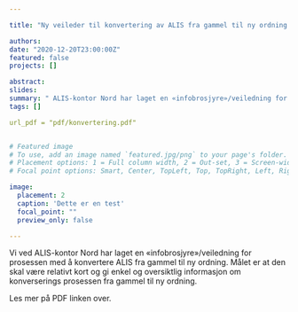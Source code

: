 ```yaml
---

title: "Ny veileder til konvertering av ALIS fra gammel til ny ordning."

authors: 
date: "2020-12-20T23:00:00Z"
featured: false
projects: []

abstract: 
slides:
summary: " ALIS-kontor Nord har laget en «infobrosjyre»/veiledning for prosessen med å konvertere ALIS fra gammel til ny ordning."
tags: []

url_pdf = "pdf/konvertering.pdf"


# Featured image
# To use, add an image named `featured.jpg/png` to your page's folder.
# Placement options: 1 = Full column width, 2 = Out-set, 3 = Screen-width
# Focal point options: Smart, Center, TopLeft, Top, TopRight, Left, Right, BottomLeft, Bottom, BottomRight

image:
  placement: 2
  caption: 'Dette er en test'
  focal_point: ""
  preview_only: false

---
```


Vi ved ALIS-kontor Nord har laget en «infobrosjyre»/veiledning for prosessen med å konvertere ALIS fra gammel til ny ordning. Målet er at den skal være relativt kort og gi enkel og oversiktlig informasjon om konverserings prosessen fra gammel til ny ordning.

Les mer på PDF linken over.